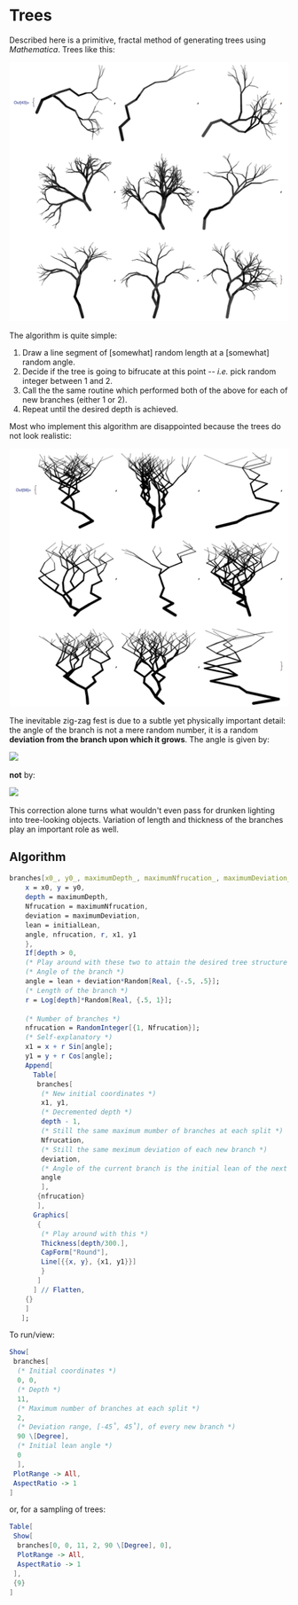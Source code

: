 # Trees
Described here is a primitive, fractal method of generating trees using *Mathematica*.  Trees like this:

![](trees.png)

The algorithm is quite simple:

1. Draw a line segment of [somewhat] random length at a [somewhat] random angle.
1. Decide if the tree is going to bifrucate at this point -- *i.e.* pick random integer between 1 and 2.
1. Call the the same routine which performed both of the above for each of new branches (either 1 or 2).
1. Repeat until the desired depth is achieved.

Most who implement this algorithm are disappointed because the trees do not look realistic:

![](bad_trees.png)

The inevitable zig-zag fest is due to a subtle yet physically important detail: the angle of the branch is not a mere random number, it is a random **deviation from the branch upon which it grows**.  The angle is given by:

![](https://chart.googleapis.com/chart?cht=tx&chl=\\theta_n%20=%20\\theta_{n-1}%20%2b%20random(-\\alpha,\\,\\alpha))

**not** by:

![](https://chart.googleapis.com/chart?cht=tx&chl=\\theta_n%20=%20random(-\\alpha,\\,\\alpha))

This correction alone turns what wouldn't even pass for drunken lighting into tree-looking objects.  Variation of length and thickness of the branches play an important role as well.

## Algorithm
```Mathematica
branches[x0_, y0_, maximumDepth_, maximumNfrucation_, maximumDeviation_, initialLean_] := Module[{
    x = x0, y = y0,
    depth = maximumDepth,
    Nfrucation = maximumNfrucation,
    deviation = maximumDeviation,
    lean = initialLean,
    angle, nfrucation, r, x1, y1
    },
    If[depth > 0,
    (* Play around with these two to attain the desired tree structure *)
    (* Angle of the branch *)
    angle = lean + deviation*Random[Real, {-.5, .5}];
    (* Length of the branch *)
    r = Log[depth]*Random[Real, {.5, 1}];
    
    (* Number of branches *)
    nfrucation = RandomInteger[{1, Nfrucation}];
    (* Self-explanatory *)
    x1 = x + r Sin[angle];
    y1 = y + r Cos[angle];
    Append[
      Table[
       branches[
        (* New initial coordinates *)
        x1, y1,
        (* Decremented depth *)
        depth - 1,
        (* Still the same maximum mumber of branches at each split *)
        Nfrucation,
        (* Still the same meximum deviation of each new branch *)
        deviation,
        (* Angle of the current branch is the initial lean of the next branch *)
        angle
        ],
       {nfrucation}
       ],
      Graphics[
       {
        (* Play around with this *)
        Thickness[depth/300.],
        CapForm["Round"],
        Line[{{x, y}, {x1, y1}}]
        }
       ]
      ] // Flatten,
    {}
    ]
   ];
```
To run/view:

```Mathematica
Show[
 branches[
  (* Initial coordinates *)
  0, 0,
  (* Depth *)
  11,
  (* Maximum number of branches at each split *)
  2,
  (* Deviation range, [-45˚, 45˚], of every new branch *)
  90 \[Degree],
  (* Initial lean angle *)
  0
  ],
 PlotRange -> All,
 AspectRatio -> 1
]
```
or, for a sampling of trees:

```Mathematica
Table[
 Show[
  branches[0, 0, 11, 2, 90 \[Degree], 0],
  PlotRange -> All,
  AspectRatio -> 1
 ],
 {9}
]
```
